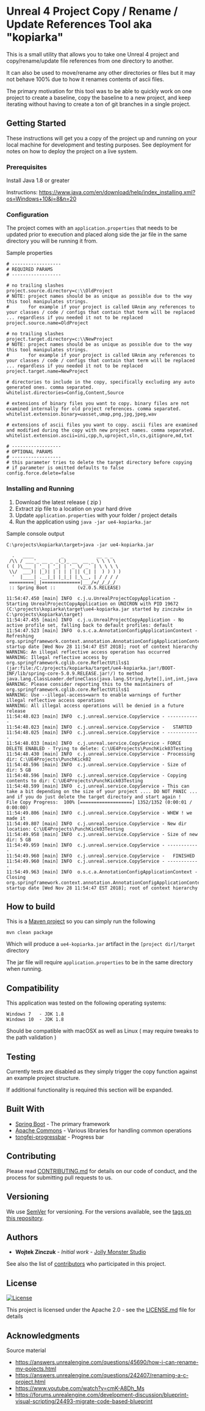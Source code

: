 # Unreal 4 Project Copy / Rename / Update References Tool aka "kopiarka"


This is a small utility that allows you to take one Unreal 4 project and copy/rename/update file references from one directory to another.

It can also be used to move/rename any other directories or files but it may not behave 100% due to how it renames contents of ascii files.

The primary motivation for this tool was to be able to quickly work on one project to create a baseline, copy the baseline to a new project, and keep iterating without having to create a ton of git branches in a single project.

## Getting Started

These instructions will get you a copy of the project up and running on your local machine for development and testing purposes. See deployment for notes on how to deploy the project on a live system.

### Prerequisites

Install Java 1.8 or greater
 
Instructions: https://www.java.com/en/download/help/index_installing.xml?os=Windows+10&j=8&n=20

### Configuration
The project comes with an `application.properties` that needs to be updated prior to execution and placed along side the jar file in the same directory you will be running it from.

Sample properties

```properties
# ------------------
# REQUIRED PARAMS
# ------------------

# no trailing slashes
project.source.directory=c:\\OldProject
# NOTE: project names should be as unique as possible due to the way this tool manipulates strings.
#       for example if your project is called UAnim any references to your classes / code / configs that contain that term will be replaced ... regardless if you needed it not to be replaced
project.source.name=OldProject

# no trailing slashes
project.target.directory=c:\\NewProject
# NOTE: project names should be as unique as possible due to the way this tool manipulates strings.
#       for example if your project is called UAnim any references to your classes / code / configs that contain that term will be replaced ... regardless if you needed it not to be replaced
project.target.name=NewProject

# directories to include in the copy, specifically excluding any auto generated ones. comma separated.
whitelist.directories=Config,Content,Source

# extensions of binary files you want to copy. binary files are not examined internally for old project references. comma separated.
whitelist.extension.binary=uasset,umap,png,jpg,jpeg,wav

# extensions of ascii files you want to copy. ascii files are examined and modified during the copy with new project names. comma separated.
whitelist.extension.ascii=ini,cpp,h,uproject,sln,cs,gitignore,md,txt

# ------------------
# OPTIONAL PARAMS
# ------------------
# this parameter tries to delete the target directory before copying
# if parameter is omitted defaults to false
config.force.delete=false
```


### Installing and Running

1. Download the latest release ( zip )
1. Extract zip file to a location on your hard drive
1. Update `application.properties` with your folder / project details
1. Run the application using `java -jar ue4-kopiarka.jar`

Sample console output

```
C:\projects\kopiarka\target>java -jar ue4-kopiarka.jar

  .   ____          _            __ _ _
 /\\ / ___'_ __ _ _(_)_ __  __ _ \ \ \ \
( ( )\___ | '_ | '_| | '_ \/ _` | \ \ \ \
 \\/  ___)| |_)| | | | | || (_| |  ) ) ) )
  '  |____| .__|_| |_|_| |_\__, | / / / /
 =========|_|==============|___/=/_/_/_/
 :: Spring Boot ::        (v2.0.5.RELEASE)

11:54:47.450 [main] INFO  c.j.u.UnrealProjectCopyApplication - Starting UnrealProjectCopyApplication on UNICRON with PID 19672 (C:\projects\kopiarka\target\ue4-kopiarka.jar started by zinczukw in C:\projects\kopiarka\target)
11:54:47.455 [main] INFO  c.j.u.UnrealProjectCopyApplication - No active profile set, falling back to default profiles: default
11:54:47.523 [main] INFO  o.s.c.a.AnnotationConfigApplicationContext - Refreshing org.springframework.context.annotation.AnnotationConfigApplicationContext@510f3d34: startup date [Wed Nov 28 11:54:47 EST 2018]; root of context hierarchy
WARNING: An illegal reflective access operation has occurred
WARNING: Illegal reflective access by org.springframework.cglib.core.ReflectUtils$1 (jar:file:/C:/projects/kopiarka/target/ue4-kopiarka.jar!/BOOT-INF/lib/spring-core-5.0.9.RELEASE.jar!/) to method java.lang.ClassLoader.defineClass(java.lang.String,byte[],int,int,java.security.ProtectionDomain)
WARNING: Please consider reporting this to the maintainers of org.springframework.cglib.core.ReflectUtils$1
WARNING: Use --illegal-access=warn to enable warnings of further illegal reflective access operations
WARNING: All illegal access operations will be denied in a future release
11:54:48.023 [main] INFO  c.j.unreal.service.CopyService - ------------
11:54:48.023 [main] INFO  c.j.unreal.service.CopyService -   STARTED
11:54:48.025 [main] INFO  c.j.unreal.service.CopyService - ------------
11:54:48.033 [main] INFO  c.j.unreal.service.CopyService - FORCE DELETE ENABLED - Trying to delete: C:\UE4Projects\PunchKick03Testing
11:54:48.430 [main] INFO  c.j.unreal.service.CopyService - Processing dir: C:\UE4Projects\PunchKick02
11:54:48.596 [main] INFO  c.j.unreal.service.CopyService - Size of dir: 5 GB
11:54:48.596 [main] INFO  c.j.unreal.service.CopyService - Copying contents to dir: C:\UE4Projects\PunchKick03Testing
11:54:48.599 [main] INFO  c.j.unreal.service.CopyService - This can take a bit depending on the size of your project .... DO NOT PANIC ... and if you do just delete the target directory and start again !
File Copy Progress:  100% [===================] 1352/1352 (0:00:01 / 0:00:00)
11:54:49.806 [main] INFO  c.j.unreal.service.CopyService - WHEW ! we made it
11:54:49.807 [main] INFO  c.j.unreal.service.CopyService - New dir location: C:\UE4Projects\PunchKick03Testing
11:54:49.958 [main] INFO  c.j.unreal.service.CopyService - Size of new dir: 5 GB
11:54:49.959 [main] INFO  c.j.unreal.service.CopyService - ------------
11:54:49.960 [main] INFO  c.j.unreal.service.CopyService -   FINISHED
11:54:49.960 [main] INFO  c.j.unreal.service.CopyService - ------------
11:54:49.963 [main] INFO  o.s.c.a.AnnotationConfigApplicationContext - Closing org.springframework.context.annotation.AnnotationConfigApplicationContext@510f3d34: startup date [Wed Nov 28 11:54:47 EST 2018]; root of context hierarchy

```

## How to build

This is a [Maven project](https://maven.apache.org/) so you can simply run the following
```
mvn clean package
```
Which will produce a `ue4-kopiarka.jar` artifact in the `[project dir]/target` directory

The jar file will require `application.properties` to be in the same directory when running.

## Compatibility 
This application was tested on the following operating systems:
```
Windows 7   - JDK 1.8
Windows 10  - JDK 1.8
```
Should be compatible with macOSX as well as Linux ( may require tweaks to the path validation )

## Testing
Currently tests are disabled as they simply trigger the copy function against an example project structure. 

If additional functionality is required this section will be expanded.

## Built With

* [Spring Boot](http://spring.io/projects/spring-boot) - The primary framework
* [Apache Commons](https://commons.apache.org/) - Various libraries for handling common operations
* [tongfei-progressbar](https://github.com/ctongfei/progressbar) - Progress bar

## Contributing

Please read [CONTRIBUTING.md](CONTRIBUTING.md) for details on our code of conduct, and the process for submitting pull requests to us.

## Versioning

We use [SemVer](http://semver.org/) for versioning. For the versions available, see the [tags on this repository](https://github.com/your/project/tags). 

## Authors

* **Wojtek Zinczuk** - *Initial work* - [Jolly Monster Studio](http://jollymonsterstudio.com)

See also the list of [contributors](https://github.com/jollymonsterstudio/ue4-kopiarka/graphs/contributors) who participated in this project.

## License
[![License](https://img.shields.io/badge/License-Apache%202.0-blue.svg)](https://opensource.org/licenses/Apache-2.0)

This project is licensed under the Apache 2.0 - see the [LICENSE.md](LICENSE.md) file for details

## Acknowledgments

Source material
* https://answers.unrealengine.com/questions/45690/how-i-can-rename-my-pojects.html
* https://answers.unrealengine.com/questions/242407/renaming-a-c-project.html
* https://www.youtube.com/watch?v=cmK-A8Dh_Ms
* https://forums.unrealengine.com/development-discussion/blueprint-visual-scripting/24493-migrate-code-based-blueprint
